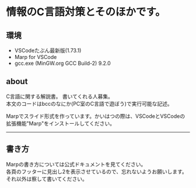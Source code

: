 # 情報のC言語対策とそのほかです。
## 環境
- VSCodeたぶん最新版(1.73.1)
- Marp for VSCode
- gcc.exe (MinGW.org GCC Build-2) 9.2.0

## about
C言語に関する解説書。
書いてくれる人募集。  
本文のコードはbccのなにか(PC室のC言語で遊ぼう)で実行可能な記述。  

Marpでスライド形式を作っています。かいはつの際は、VSCodeとVSCodeの拡張機能"Marp"をインストールしてください。

---

## 書き方
Marpの書き方については公式ドキュメントを見てください。  
各頁のフッターに見出し2を表示させているので、忘れないようお願いします。  
それ以外は察して書いてください。
